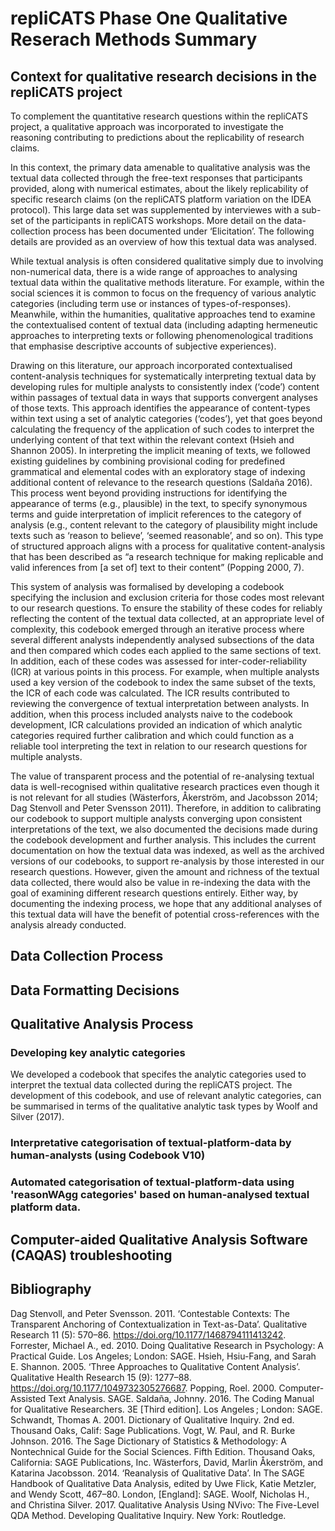 # repliCATS Phase One Qualitative Reserach Methods Summary

## Context for qualitative research decisions in the repliCATS project
To complement the quantitative research questions within the repliCATS project, a qualitative approach was incorporated to investigate the reasoning contributing to predictions about the replicability of research claims.  

In this context, the primary data amenable to qualitative analysis was the textual data collected through the free-text responses that participants provided, along with numerical estimates, about the likely replicability of specific research claims (on the repliCATS platform variation on the IDEA protocol). This large data set was supplemented by interviewes with a sub-set of the participants in repliCATS workshops. More detail on the data-collection process has been documented under ‘Elicitation’. The following details are provided as an overview of how this textual data was analysed.  

While textual analysis is often considered qualitative simply due to involving non-numerical data, there is a wide range of approaches to analysing textual data within the qualitative methods literature. For example, within the social sciences it is common to focus on the frequency of various analytic categories (including term use or instances of types-of-responses). Meanwhile, within the humanities, qualitative approaches tend to examine the contextualised content of textual data (including adapting hermeneutic approaches to interpreting texts or following phenomenological traditions that emphasise descriptive accounts of subjective experiences).   

Drawing on this literature, our approach incorporated contextualised content-analysis techniques for systematically interpreting textual data by developing rules for multiple analysts to consistently index (‘code’) content within passages of textual data in ways that supports convergent analyses of those texts. This approach identifies the appearance of content-types within text using a set of analytic categories (‘codes’), yet that goes beyond calculating the frequency of the application of such codes to interpret the underlying content of that text within the relevant context (Hsieh and Shannon 2005). In interpreting the implicit meaning of texts, we followed existing guidelines by combining provisional coding for predefined grammatical and elemental codes with an exploratory stage of indexing additional content of relevance to the research questions (Saldaña 2016). This process went beyond providing instructions for identifying the appearance of terms (e.g., plausible) in the text, to specify synonymous terms and guide interpretation of implicit references to the category of analysis (e.g., content relevant to the category of plausibility might include texts such as ‘reason to believe’, ‘seemed reasonable’, and so on). This type of structured approach aligns with a process for qualitative content-analysis that has been described as “a research technique for making replicable and valid inferences from [a set of] text to their content” (Popping 2000, 7). 

This system of analysis was formalised by developing a codebook specifying the inclusion and exclusion criteria for those codes most relevant to our research questions. To ensure the stability of these codes for reliably reflecting the content of the textual data collected, at an appropriate level of complexity, this codebook emerged through an iterative process where several different analysts independently analysed subsections of the data and then compared which codes each applied to the same sections of text. In addition, each of these codes was assessed for inter-coder-reliability (ICR) at various points in this process. For example, when multiple analysts used a key version of the codebook to index the same subset of the texts, the ICR of each code was calculated. The ICR results contributed to reviewing the convergence of textual interpretation between analysts. In addition, when this process included analysts naive to the codebook development, ICR calculations provided an indication of which analytic categories required further calibration and which could function as a reliable tool interpreting the text in relation to our research questions for multiple analysts.

The value of transparent process and the potential of re-analysing textual data is well-recognised within qualitative research practices even though it is not relevant for all studies (Wästerfors, Åkerström, and Jacobsson 2014; Dag Stenvoll and Peter Svensson 2011). Therefore, in addition to calibrating our codebook to support multiple analysts converging upon consistent interpretations of the text, we also documented the decisions made during the codebook development and further analysis. This includes the current documentation on how the textual data was indexed, as well as the archived versions of our codebooks, to support re-analysis by those interested in our research questions. However, given the amount and richness of the textual data collected, there would also be value in re-indexing the data with the goal of examining different research questions entirely. Either way, by documenting the indexing process, we hope that any additional analyses of this textual data will have the benefit of potential cross-references with the analysis already conducted. 

## Data Collection Process 

## Data Formatting Decisions

## Qualitative Analysis Process 
### Developing key analytic categories 
We developed a codebook that specifes the analytic categories used to interpret the textual data collected during the repliCATS project. The development of this codebook, and use of relevant analytic categories, can be summarised in terms of the qualitative analytic task types by Woolf and Silver (2017). 

### Interpretative categorisation of textual-platform-data by human-analysts (using Codebook V10) 
### Automated categorisation of textual-platform-data using 'reasonWAgg categories' based on human-analysed textual platform data. 

## Computer-aided Qualitative Analysis Software (CAQAS) troubleshooting 

## Bibliography
 Dag Stenvoll, and Peter Svensson. 2011. ‘Contestable Contexts: The Transparent Anchoring of Contextualization in Text-as-Data’. Qualitative Research 11 (5): 570–86. https://doi.org/10.1177/1468794111413242.
Forrester, Michael A., ed. 2010. Doing Qualitative Research in Psychology: A Practical Guide. Los Angeles; London: SAGE.
Hsieh, Hsiu-Fang, and Sarah E. Shannon. 2005. ‘Three Approaches to Qualitative Content Analysis’. Qualitative Health Research 15 (9): 1277–88. https://doi.org/10.1177/1049732305276687.
Popping, Roel. 2000. Computer-Assisted Text Analysis. SAGE.
Saldaña, Johnny. 2016. The Coding Manual for Qualitative Researchers. 3E [Third edition]. Los Angeles ; London: SAGE.
Schwandt, Thomas A. 2001. Dictionary of Qualitative Inquiry. 2nd ed. Thousand Oaks, Calif: Sage Publications.
Vogt, W. Paul, and R. Burke Johnson. 2016. The Sage Dictionary of Statistics & Methodology: A Nontechnical Guide for the Social Sciences. Fifth Edition. Thousand Oaks, California: SAGE Publications, Inc.
Wästerfors, David, Marlin Åkerström, and Katarina Jacobsson. 2014. ‘Reanalysis of Qualitative Data’. In The SAGE Handbook of Qualitative Data Analysis, edited by Uwe Flick, Katie Metzler, and Wendy Scott, 467–80. London, [England]: SAGE.
Woolf, Nicholas H., and Christina Silver. 2017. Qualitative Analysis Using NVivo: The Five-Level QDA Method. Developing Qualitative Inquiry. New York: Routledge.


